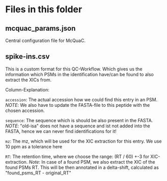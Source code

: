 # Files in this folder

## mcquac_params.json

Central configuration file for McQuaC.


## spike-ins.csv

This is a custom format for this QC-Workflow. Which gives us the information which PSMs in the identification have/can be found to also extract the XICs from.

Column-Explanation:

`accession`: The actual accession how we could find this entry in an PSM. *NOTE*: We also have to update the FASTA-file to this peptide with the chosen accession.

`sequence`: The sequence which is should be also present in the FASTA. *NOTE*: "old-isa" does not have a sequence and ist not added into the FASTA, hence we can never find identifications for it!

`mz`: The mz, which will be used for the XIC extraction for this entry. We use 10 ppm as a tolerance here

`RT`: The retention time, where we choose the range: (RT / 60) +-3 for XIC-extraction. *Note*: In case of a found PSM, we also extract the XIC of the found PSMs RT.  This will be then annotated in a delta-shift, calculated as "found_psms_RT - original_RT" 